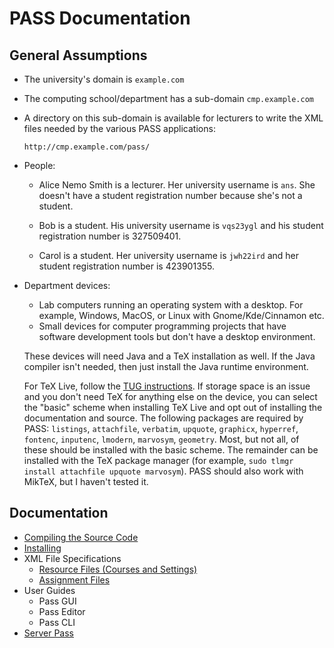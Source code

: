 # PASS Documentation

## General Assumptions

 - The university's domain is `example.com`

 - The computing school/department has a sub-domain
   `cmp.example.com`

 - A directory on this sub-domain is available for lecturers to 
   write the XML files needed by the various PASS applications:

   `http://cmp.example.com/pass/`

 - People:

   + Alice Nemo Smith is a lecturer. Her university username is
   `ans`. She doesn't have a student registration number because
   she's not a student.

   + Bob is a student. His university username is `vqs23ygl`
   and his student registration number is 327509401.

   + Carol is a student. Her university username is `jwh22ird`
   and her student registration number is 423901355.

 - Department devices:

   + Lab computers running an operating system with a desktop.
   For example, Windows, MacOS, or Linux with Gnome/Kde/Cinnamon
   etc.
   + Small devices for computer programming projects that have
   software development tools but don't have a desktop environment.

   These devices will need Java and a TeX installation as well.
   If the Java compiler isn't needed, then just install the Java runtime
   environment.

   For TeX Live, follow the [TUG instructions](https://www.tug.org/texlive/acquire-netinstall.html). If storage space is an issue and you don't
   need TeX for anything else on the device, you can select the
   "basic" scheme when installing TeX Live and opt out of installing
   the documentation and source. The following packages are required
   by PASS: `listings`, `attachfile`, `verbatim`, `upquote`, `graphicx`, `hyperref`,
   `fontenc`, `inputenc`, `lmodern`, `marvosym`, `geometry`. Most, but not all, of these
   should be installed with the basic scheme. The remainder can be
   installed with the TeX package manager (for example,
   `sudo tlmgr install attachfile upquote marvosym`). PASS should also
   work with MikTeX, but I haven't tested it.

## Documentation

 - [Compiling the Source Code](compile.md)
 - [Installing](install.md)
 - XML File Specifications
   + [Resource Files (Courses and Settings)](resourcexml.md)
   + [Assignment Files](assignmentxml.md)
 - User Guides
   + Pass GUI
   + Pass Editor
   + Pass CLI
 - [Server Pass](server-pass/README.md)

